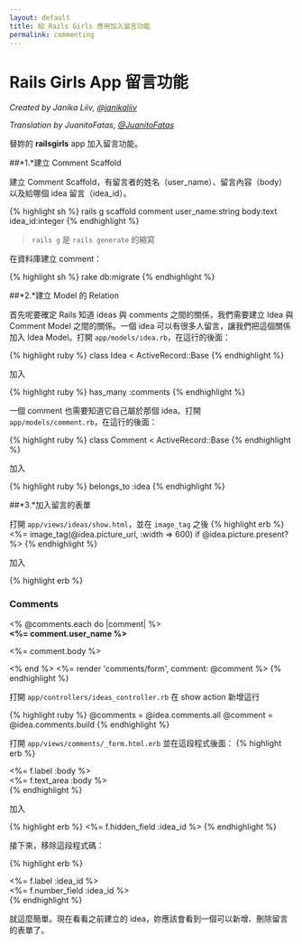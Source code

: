 ```yaml
---
layout: default
title: 給 Rails Girls 應用加入留言功能
permalink: commenting
---
```


# Rails Girls App 留言功能

*Created by Janika Liiv, [@janikaliiv](https://twitter.com/janikaliiv)*

*Translation by JuanitoFatas, [@JuanitoFatas](https://twitter.com/juanitofatas)*

替妳的 **railsgirls** app 加入留言功能。

##*1.*建立 Comment Scaffold

建立 Comment Scaffold，有留言者的姓名（user_name）、留言內容（body）以及給哪個 idea 留言（idea_id）。

{% highlight sh %}
rails g scaffold comment user_name:string body:text idea_id:integer
{% endhighlight %}

> `rails g` 是 `rails generate` 的縮寫

在資料庫建立 comment：

{% highlight sh %}
rake db:migrate
{% endhighlight %}

##*2.*建立 Model 的 Relation

首先呢要確定 Rails 知道 ideas 與 comments 之間的關係，我們需要建立 Idea 與 Comment Model 之間的關係。一個 idea 可以有很多人留言，讓我們把這個關係加入 Idea Model。打開 `app/models/idea.rb`，在這行的後面：

{% highlight ruby %}
class Idea < ActiveRecord::Base
{% endhighlight %}

加入

{% highlight ruby %}
has_many :comments
{% endhighlight %}

一個 comment 也需要知道它自己屬於那個 idea。打開 `app/models/comment.rb`，在這行的後面：

{% highlight ruby %}
class Comment < ActiveRecord::Base
{% endhighlight %}

加入

{% highlight ruby %}
belongs_to :idea
{% endhighlight %}

##*3.*加入留言的表單

打開 `app/views/ideas/show.html`，並在 `image_tag` 之後
{% highlight erb %}
<%= image_tag(@idea.picture_url, :width => 600) if @idea.picture.present? %>
{% endhighlight %}

加入

{% highlight erb %}
<h3>Comments</h3>
<% @comments.each do |comment| %>
  <div>
    <strong><%= comment.user_name %></strong>
    <br />
    <p><%= comment.body %></p>
  </div>
<% end %>
<%= render 'comments/form', comment: @comment %>
{% endhighlight %}

打開 `app/controllers/ideas_controller.rb` 在 show action 新增這行

{% highlight ruby %}
@comments = @idea.comments.all
@comment = @idea.comments.build
{% endhighlight %}

打開 `app/views/comments/_form.html.erb` 並在這段程式後面：
{% highlight erb %}
  <div class="field">
    <%= f.label :body %><br />
    <%= f.text_area :body %>
  </div>
{% endhighlight %}

加入

{% highlight erb %}
<%= f.hidden_field :idea_id %>
{% endhighlight %}

接下來，移除這段程式碼：

{% highlight erb %}
<div class="field">
  <%= f.label :idea_id %><br>
  <%= f.number_field :idea_id %>
</div>
{% endhighlight %}

就這麼簡單。現在看看之前建立的 idea，妳應該會看到一個可以新增、刪除留言的表單了。
